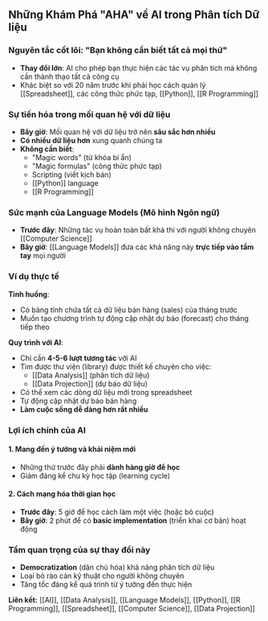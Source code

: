 ## Những Khám Phá "AHA" về AI trong Phân tích Dữ liệu

### Nguyên tắc cốt lõi: "Bạn không cần biết tất cả mọi thứ"

- **Thay đổi lớn**: AI cho phép bạn thực hiện các tác vụ phân tích mà không cần thành thạo tất cả công cụ
- Khác biệt so với 20 năm trước khi phải học cách quản lý [[Spreadsheet]], các công thức phức tạp, [[Python]], [[R Programming]]


### Sự tiến hóa trong mối quan hệ với dữ liệu

- **Bây giờ**: Mối quan hệ với dữ liệu trở nên **sâu sắc hơn nhiều**
- **Có nhiều dữ liệu hơn** xung quanh chúng ta
- **Không cần biết**:
    - "Magic words" (từ khóa bí ẩn)
    - "Magic formulas" (công thức phức tạp)
    - Scripting (viết kịch bản)
    - [[Python]] language
    - [[R Programming]]


### Sức mạnh của Language Models (Mô hình Ngôn ngữ)

- **Trước đây**: Những tác vụ hoàn toàn bất khả thi với người không chuyên [[Computer Science]]
- **Bây giờ**: [[Language Models]] đưa các khả năng này **trực tiếp vào tầm tay** mọi người


### Ví dụ thực tế

**Tình huống**:

- Có bảng tính chứa tất cả dữ liệu bán hàng (sales) của tháng trước
- Muốn tạo chương trình tự động cập nhật dự báo (forecast) cho tháng tiếp theo

**Quy trình với AI**:

- Chỉ cần **4-5-6 lượt tương tác** với AI
- Tìm được thư viện (library) được thiết kế chuyên cho việc:
    - [[Data Analysis]] (phân tích dữ liệu)
    - [[Data Projection]] (dự báo dữ liệu)
- Có thể xem các dòng dữ liệu mới trong spreadsheet
- Tự động cập nhật dự báo bán hàng
- **Làm cuộc sống dễ dàng hơn rất nhiều**


### Lợi ích chính của AI

#### 1. Mang đến ý tưởng và khái niệm mới

- Những thứ trước đây phải **dành hàng giờ để học**
- Giảm đáng kể chu kỳ học tập (learning cycle)


#### 2. Cách mạng hóa thời gian học

- **Trước đây**: 5 giờ để học cách làm một việc (hoặc bỏ cuộc)
- **Bây giờ**: 2 phút để có **basic implementation** (triển khai cơ bản) hoạt động


### Tầm quan trọng của sự thay đổi này

- **Democratization** (dân chủ hóa) khả năng phân tích dữ liệu
- Loại bỏ rào cản kỹ thuật cho người không chuyên
- Tăng tốc đáng kể quá trình từ ý tưởng đến thực hiện

**Liên kết:** [[AI]], [[Data Analysis]], [[Language Models]], [[Python]], [[R Programming]], [[Spreadsheet]], [[Computer Science]], [[Data Projection]]

